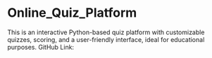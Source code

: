 # Online_Quiz_Platform
This is an interactive Python-based quiz platform with customizable quizzes, scoring, and a user-friendly interface, ideal for educational purposes.  GitHub Link: 
